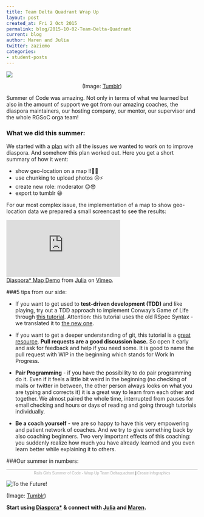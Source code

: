 ```yaml
---
title: Team Delta Quadrant Wrap Up
layout: post
created_at: Fri 2 Oct 2015
permalink: blog/2015-10-02-Team-Delta-Quadrant
current: blog
author: Maren and Julia
twitter: zaziemo
categories: 
- student-posts
---
```

![](/img/blog/2015/delta-quadrant-wrapup-janeway.jpg)
<div align="center" class="image-credits"> (Image: <a href="http://mistresscara1000.tumblr.com/post/61292922924/our-favourite-captains-expressions-can-sum-up-any" target="_blank">Tumblr</a>) </div>

Summer of Code was amazing. Not only in terms of what we learned but also in the amount of support we got from our amazing coaches, the diaspora maintainers, our hosting company, our mentor, our supervisor and the whole RGSoC orga team!

### What we did this summer:

We started with a [plan](https://github.com/TeamDeltaQuadrant/project_plan/blob/master/plan.md) with all the issues we wanted to work on to improve diaspora. And somehow this plan worked out. Here you get a short summary of how it went:

* show geo-location on a map !!🎊📅
* use chunking to upload photos 😖⚡️
* create new role: moderator 😊😎
* export to tumblr 😆

For our most complex issue, the implementation of a map to show geo-location data we prepared a small screencast to see the results:

<div class="videoWrapper">
<iframe src="https://player.vimeo.com/video/140902101?color=ff0179"  frameborder="0" webkitallowfullscreen mozallowfullscreen allowfullscreen></iframe> 
</div>
<div class="image-credits"> <a href="https://vimeo.com/140902101">Diaspora* Map Demo</a> from <a href="https://vimeo.com/user42699530">Julia</a> on <a href="https://vimeo.com">Vimeo</a>. </div>


###5 tips from our side:

- If you want to get used to **test-driven development (TDD)** and like playing, try out a TDD approach to implement Conway’s Game of Life through [this tutorial](https://www.youtube.com/watch?v=iLXO2FLPulI). Attention: this tutorial uses the old RSpec Syntax - we translated it to [the new one](https://github.com/TeamDeltaQuadrant/game_of_life).  

- If you want to get a deeper understanding of git, this tutorial is a [great resource](https://pcottle.github.io/learnGitBranching/).
**Pull requests are a good discussion base.** So open it early and ask for feedback and help if you need some. It is good to name the pull request with WIP in the beginning which stands for Work In Progress.

- **Pair Programming** - if you have the possibility to do pair programming do it. Even if it feels a little bit weird in the beginning (no checking of mails or twitter in between, the other person always looks on what you are typing and corrects it) it is a great way to learn from each other and together. We almost paired the whole time, interrupted from pauses for email checking and hours or days of reading and going through tutorials individually.   

- **Be a coach yourself** - we are so happy to have this very empowering and patient network of coaches. And we try to give something back by also coaching beginners. Two very important effects of this coaching: you suddenly realize how much you have already learned and you even learn better while explaining it to others.

###Our summer in numbers:

<script id="infogram_0_rails_girls_summer_of_code___wrap_up_team_deltaquadrant" src="//e.infogr.am/js/embed.js?dqa" type="text/javascript"></script><div style="width:100%;border-top:1px solid #acacac;padding-top:3px;font-family:Arial;font-size:10px;text-align:center;"><a target="_blank" href="https://infogr.am/rails_girls_summer_of_code___wrap_up_team_deltaquadrant" style="color:#acacac;text-decoration:none;">Rails Girls Summer of Code - Wrap Up Team Deltaquadrant</a> | <a style="color:#acacac;text-decoration:none;" href="https://infogr.am" target="_blank">Create infographics</a></div>


![To the Future!](/img/blog/2015/delta-quadrant-wrapup-tothefuture.gif)
<div class="image-credits"> (Image: <a href="http://i-amarobot.tumblr.com/post/117556937146" target="_blank">Tumblr</a>) </div>

**Start using [Diaspora*](https://podupti.me/) & connect with [Julia](https://wk3.org/u/anderspree) and [Maren](https://wk3.org/u/zaziemo).**
